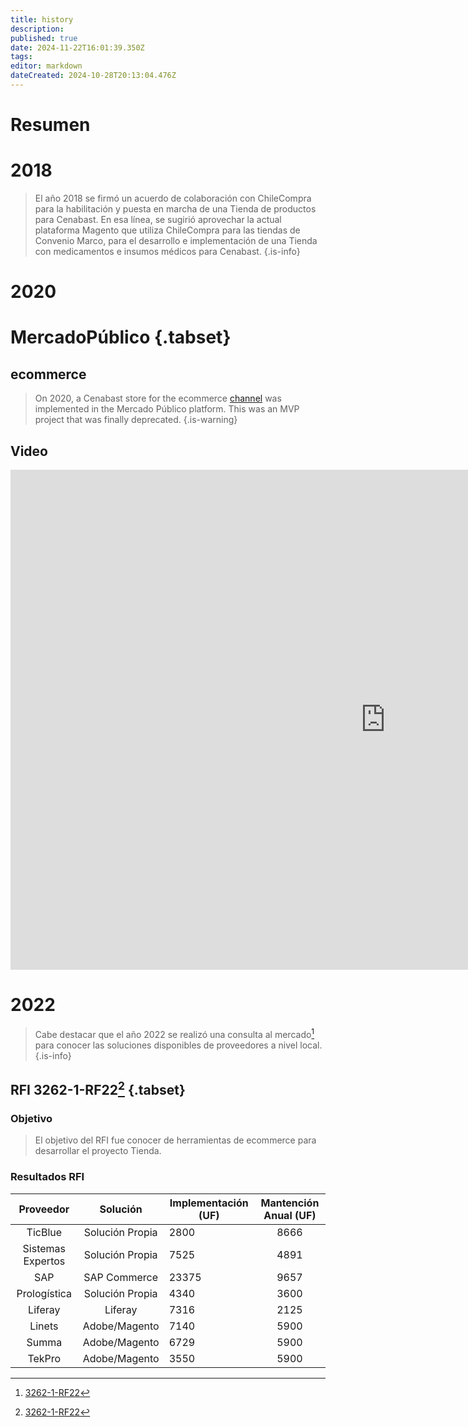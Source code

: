 ```yaml
---
title: history
description: 
published: true
date: 2024-11-22T16:01:39.350Z
tags: 
editor: markdown
dateCreated: 2024-10-28T20:13:04.476Z
---
```


# Resumen

# 2018

> El año 2018 se firmó un acuerdo de colaboración con ChileCompra para la habilitación y puesta en marcha de una Tienda de productos para Cenabast. En esa línea, se sugirió aprovechar la actual plataforma Magento que utiliza ChileCompra para las tiendas de Convenio Marco, para el desarrollo e implementación de una Tienda con medicamentos e insumos médicos para Cenabast.
{.is-info}



# 2020 

# MercadoPúblico {.tabset}

## ecommerce

> On 2020, a Cenabast store for the ecommerce [channel](../2_Store%20Project/functionalities/channels.md) was implemented in the Mercado Público platform. This was an MVP project that was finally deprecated.
{.is-warning}

## Video

<iframe width="1200" height="800" src="https://www.youtube.com/embed/pkmF59byLSg?si=KqlhPF68a9gJOHXe" title="YouTube video player" frameborder="0" allow="accelerometer; autoplay; clipboard-write; encrypted-media; gyroscope; picture-in-picture; web-share" allowfullscreen></iframe>

# 2022

> Cabe destacar que el año 2022 se realizó una consulta al mercado[^1] para conocer las soluciones disponibles de proveedores a nivel local.
{.is-info}


## RFI 3262-1-RF22[^1] {.tabset}

### Objetivo
> El objetivo del RFI fue conocer de herramientas de ecommerce para desarrollar el proyecto Tienda.

### Resultados RFI

|     Proveedor     |     Solución    | Implementación (UF) | Mantención Anual (UF) |
|:-----------------:|:---------------:|---------------------|:---------------------:|
| TicBlue           | Solución Propia |         2800        |          8666         |
| Sistemas Expertos | Solución Propia |         7525        |          4891         |
| SAP               |   SAP Commerce  |        23375        |          9657         |
| Prologística      | Solución Propia |         4340        |          3600         |
| Liferay           |     Liferay     |         7316        |          2125         |
| Linets            |  Adobe/Magento  |         7140        |          5900         |
| Summa             |  Adobe/Magento  |         6729        |          5900         |
| TekPro            |  Adobe/Magento  |         3550        |          5900         |


[^1]: [3262-1-RF22](https://consulta-mercado.mercadopublico.cl/detalle-consulta-mercado/3262-1-RF22)